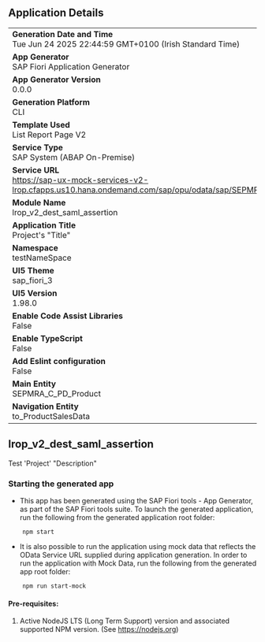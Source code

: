 ## Application Details
|               |
| ------------- |
|**Generation Date and Time**<br>Tue Jun 24 2025 22:44:59 GMT+0100 (Irish Standard Time)|
|**App Generator**<br>SAP Fiori Application Generator|
|**App Generator Version**<br>0.0.0|
|**Generation Platform**<br>CLI|
|**Template Used**<br>List Report Page V2|
|**Service Type**<br>SAP System (ABAP On-Premise)|
|**Service URL**<br>https://sap-ux-mock-services-v2-lrop.cfapps.us10.hana.ondemand.com/sap/opu/odata/sap/SEPMRA_PROD_MAN|
|**Module Name**<br>lrop_v2_dest_saml_assertion|
|**Application Title**<br>Project&#39;s &#34;Title&#34;|
|**Namespace**<br>testNameSpace|
|**UI5 Theme**<br>sap_fiori_3|
|**UI5 Version**<br>1.98.0|
|**Enable Code Assist Libraries**<br>False|
|**Enable TypeScript**<br>False|
|**Add Eslint configuration**<br>False|
|**Main Entity**<br>SEPMRA_C_PD_Product|
|**Navigation Entity**<br>to_ProductSalesData|

## lrop_v2_dest_saml_assertion

Test &#39;Project&#39; &#34;Description&#34;

### Starting the generated app

-   This app has been generated using the SAP Fiori tools - App Generator, as part of the SAP Fiori tools suite.  To launch the generated application, run the following from the generated application root folder:

```
    npm start
```

- It is also possible to run the application using mock data that reflects the OData Service URL supplied during application generation.  In order to run the application with Mock Data, run the following from the generated app root folder:

```
    npm run start-mock
```

#### Pre-requisites:

1. Active NodeJS LTS (Long Term Support) version and associated supported NPM version.  (See https://nodejs.org)


